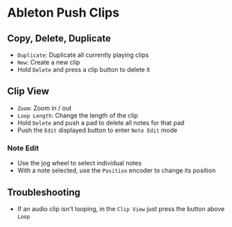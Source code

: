 # Ableton Push Clips

## Copy, Delete, Duplicate

- `Duplicate`: Duplicate all currently playing clips
- `New`: Create a new clip
- Hold `Delete` and press a clip button to delete it

## Clip View

- `Zoom`: Zoom in / out
- `Loop Length`: Change the length of the clip
- Hold `Delete` and push a pad to delete all notes for that pad
- Push the `Edit` displayed button to enter `Note Edit` mode

### Note Edit

- Use the jog wheel to select individual notes
- With a note selected, use the `Position` encoder to change its position

## Troubleshooting

- If an audio clip isn't looping, in the `Clip View` just press the button above `Loop`
